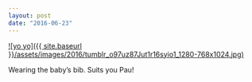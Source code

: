```yaml
---
layout: post
date: "2016-06-23"
---
```


[![yo yo]({{ site.baseurl }}/assets/images/2016/tumblr_o97uz87Jut1r16syio1_1280-768x1024.jpg)](https://mananamanana.com/ohpiglet/wp-content/uploads/2016/06/tumblr_o97uz87Jut1r16syio1_1280.jpg)

Wearing the baby’s bib. Suits you Pau!
